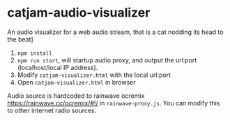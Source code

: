 # catjam-audio-visualizer
An audio visualizer for a web audio stream, that is a cat nodding its head to the beat]

1. `npm install`
2. `npm run start`, will startup audio proxy, and output the url:port (localhost/local IP address).
3. Modify `catjam-visualizer.html` with the local url:port
4. Open `catjam-visualizer.html` in browser

Audio source is hardcoded to rainwave ocremix https://rainwave.cc/ocremix/#!/ in `rainwave-proxy.js`. You can modify this to other internet radio sources.
